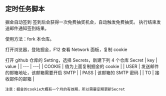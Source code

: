 ## 定时任务脚本   


掘金自动签到 签到后会获得一次免费抽奖机会，自动触发免费抽奖。
执行结束发送邮件通知签到结果。

使用方法：fork 本仓库。 

打开浏览器，登陆掘金，F12 查看 Network 面板，复制 cookie

打开 github 仓库的 Setting，选择 Secrets，新建下列 4 个仓库 Secret
| key | value |
| --- | ---|
| COOKIE | 值为上面复制掘金的 cookie |
| USER | 发送邮件的邮箱地址，该邮箱需要开启 SMTP |
| PASS | 该邮箱的 SMTP 密码 |
| TO | 接收邮件的邮箱 |

`注意：掘金的cookie大概有一个月的有效期，所以需要定期更新Secret`
